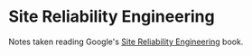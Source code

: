 # Site Reliability Engineering

Notes taken reading Google's [Site Reliability Engineering](https://landing.google.com/sre/) book.
